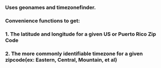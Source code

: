 ### Uses geonames and timezonefinder.
### Convenience functions to get:
### 1. The latitude and longitude for a given US or Puerto Rico Zip Code
### 2. The more commonly identifiable timezone for a given zipcode(ex: Eastern, Central, Mountain, et al)

